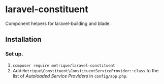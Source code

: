 # laravel-constituent

Component helpers for laravel-building and blade.

## Installation
### Set up.
1. `composer require metrique/laravel-constituent`
2. Add `Metrique\Constituent\ConstituentServiceProvider::class` to the list of *Autoloaded Service Providers* in `config/app.php`.
